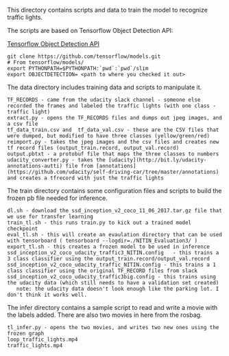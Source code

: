 
This directory contains scripts and data to train the model to recognize traffic lights.

The scripts are based on Tensorflow Object Detection API:

[Tensorflow Object Detection API](https://github.com/tensorflow/models/tree/master/object_detection)

```
git clone https://github.com/tensorflow/models.git
# From tensorflow/models/
export PYTHONPATH=$PYTHONPATH:`pwd`:`pwd`/slim
export OBJECTDETECTION= <path to where you checked it out>
```

The data directory includes training data and scripts to manipulate it.

```
TF_RECORDS - came from the udacity slack channel - someone else recorded the frames and labeled the traffic lights (with one class - traffic light)
extract.py - opens the TF_RECORDS files and dumps out jpeg images, and a csv file
tf_data_train.csv and  tf_data_val.csv - these are the CSV files that were dumped, but modified to have three classes (yellow/green/red)
reimport.py - takes the jpeg images and the csv files and creates new tf record files (output_train.record, output_val.record)
output.pbtxt - a protobuf file that maps the three classes to numbers
udacity_converter.py - takes the [udacity](http://bit.ly/udacity-annotations-autti) file from [annotations](https://github.com/udacity/self-driving-car/tree/master/annotations) and creates a tfrecord with just the traffic lights 
```

The train directory contains some configuration files and scripts to build the frozen pb file needed for inference.

```
dl.sh - download the ssd_inception_v2_coco_11_06_2017.tar.gz file that we use for transfer learning
train_tl.sh - this runs train.py to kick out a trained model checkpoint
eval_tl.sh - this will create an evaulation directory that can be used with tensorboard ( tensorboard --logdir=./NITIN_Evaluation3/ )
export_tl.sh - this creates a frozen model to be used in inference
ssd_inception_v2_coco_udacity_traffic3_NITIN.config   - this trains a 3 class classifier using the output_train.record/output_val.record
ssd_inception_v2_coco_udacity_traffic_NITIN.config - this trains a 1 class classifier using the original TF_RECORD files from slack
ssd_inception_v2_coco_udacity_traffic3big.config - this trains using the udacity data (which still needs to have a validation set created) 
   note: the udacity data doesn't look enough like the parking lot. I don't think it works well.
```

The infer directory contains a sample script to read and write a movie with the labels added. There are also two movies in here from the rosbag.

```
tl_infer.py - opens the two movies, and writes two new ones using the frozen graph
loop_traffic_lights.mp4
traffic_lights.mp4
```

